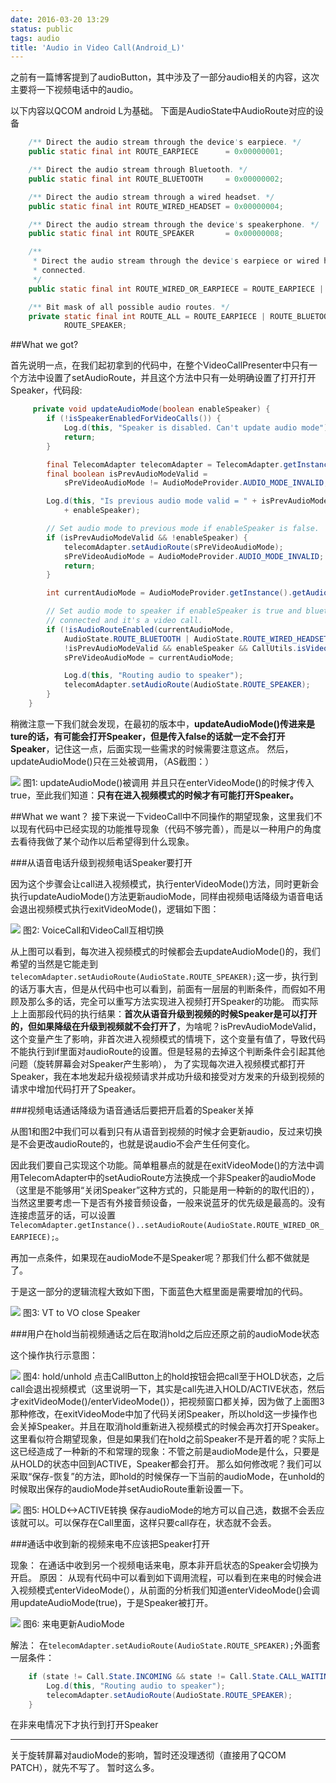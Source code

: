 ```yaml
---
date: 2016-03-20 13:29
status: public
tags: audio
title: 'Audio in Video Call(Android_L)'
---
```


之前有一篇博客提到了audioButton，其中涉及了一部分audio相关的内容，这次主要将一下视频电话中的audio。
 
以下内容以QCOM android L为基础。
下面是AudioState中AudioRoute对应的设备
```java
    /** Direct the audio stream through the device's earpiece. */
    public static final int ROUTE_EARPIECE      = 0x00000001;

    /** Direct the audio stream through Bluetooth. */
    public static final int ROUTE_BLUETOOTH     = 0x00000002;

    /** Direct the audio stream through a wired headset. */
    public static final int ROUTE_WIRED_HEADSET = 0x00000004;

    /** Direct the audio stream through the device's speakerphone. */
    public static final int ROUTE_SPEAKER       = 0x00000008;

    /**
     * Direct the audio stream through the device's earpiece or wired headset if one is
     * connected.
     */
    public static final int ROUTE_WIRED_OR_EARPIECE = ROUTE_EARPIECE | ROUTE_WIRED_HEADSET;

    /** Bit mask of all possible audio routes. */
    private static final int ROUTE_ALL = ROUTE_EARPIECE | ROUTE_BLUETOOTH | ROUTE_WIRED_HEADSET |
            ROUTE_SPEAKER;

```
##What we got?

 首先说明一点，在我们起初拿到的代码中，在整个VideoCallPresenter中只有一个方法中设置了setAudioRoute，并且这个方法中只有一处明确设置了打开打开Speaker，代码段:
 

```java
     private void updateAudioMode(boolean enableSpeaker) {
        if (!isSpeakerEnabledForVideoCalls()) {
            Log.d(this, "Speaker is disabled. Can't update audio mode");
            return;
        }

        final TelecomAdapter telecomAdapter = TelecomAdapter.getInstance();
        final boolean isPrevAudioModeValid =
            sPreVideoAudioMode != AudioModeProvider.AUDIO_MODE_INVALID;

        Log.d(this, "Is previous audio mode valid = " + isPrevAudioModeValid + " enableSpeaker is "
            + enableSpeaker);

        // Set audio mode to previous mode if enableSpeaker is false.
        if (isPrevAudioModeValid && !enableSpeaker) {
            telecomAdapter.setAudioRoute(sPreVideoAudioMode);
            sPreVideoAudioMode = AudioModeProvider.AUDIO_MODE_INVALID;
            return;
        }

        int currentAudioMode = AudioModeProvider.getInstance().getAudioMode();

        // Set audio mode to speaker if enableSpeaker is true and bluetooth or headset are not
        // connected and it's a video call.
        if (!isAudioRouteEnabled(currentAudioMode,
            AudioState.ROUTE_BLUETOOTH | AudioState.ROUTE_WIRED_HEADSET) &&
            !isPrevAudioModeValid && enableSpeaker && CallUtils.isVideoCall(mPrimaryCall)) {
            sPreVideoAudioMode = currentAudioMode;

            Log.d(this, "Routing audio to speaker");
            telecomAdapter.setAudioRoute(AudioState.ROUTE_SPEAKER);
        }
    }

```

稍微注意一下我们就会发现，在最初的版本中，**updateAudioMode()传进来是ture的话，有可能会打开Speaker，但是传入false的话就一定不会打开Speaker**，记住这一点，后面实现一些需求的时候需要注意这点。
然后，updateAudioMode()只在三处被调用，（AS截图：）

![](https://codesimple-blog-images.oss-cn-hangzhou.aliyuncs.com/Telephony/_image/audio_updateAudioMode.jpg)
图1: updateAudioMode()被调用
并且只在enterVideoMode()的时候才传入true，至此我们知道：**只有在进入视频模式的时候才有可能打开Speaker。**

##What we want？
接下来说一下videoCall中不同操作的期望现象，这里我们不以现有代码中已经实现的功能推导现象（代码不够完善），而是以一种用户的角度去看待我做了某个动作以后希望得到什么现象。

###从语音电话升级到视频电话Speaker要打开
 
因为这个步骤会让call进入视频模式，执行enterVideoMode()方法，同时更新会执行updateAudioMode()方法更新audioMode，同样由视频电话降级为语音电话会退出视频模式执行exitVideoMode()，逻辑如下图：

![](https://codesimple-blog-images.oss-cn-hangzhou.aliyuncs.com/Telephony/_image/audio_VO_to_VT.png)
图2: VoiceCall和VideoCall互相切换

从上图可以看到，每次进入视频模式的时候都会去updateAudioMode()的，我们希望的当然是它能走到`telecomAdapter.setAudioRoute(AudioState.ROUTE_SPEAKER);`这一步，执行到的话万事大吉，但是从代码中也可以看到，前面有一层层的判断条件，而假如不用顾及那么多的话，完全可以重写方法实现进入视频打开Speaker的功能。
而实际上上面那段代码的执行结果：**首次从语音升级到视频的时候Speaker是可以打开的，但如果降级在升级到视频就不会打开了**，为啥呢？isPrevAudioModeValid，这个变量产生了影响，非首次进入视频模式的情境下，这个变量有值了，导致代码不能执行到if里面对audioRoute的设置。但是轻易的去掉这个判断条件会引起其他问题（旋转屏幕会对Speaker产生影响）， 为了实现每次进入视频模式都打开Speaker，我在本地发起升级视频请求并成功升级和接受对方发来的升级到视频的请求中增加代码打开了Speaker。
 
###视频电话通话降级为语音通话后要把开启着的Speaker关掉

从图1和图2中我们可以看到只有从语音到视频的时候才会更新audio，反过来切换是不会更改audioRoute的，也就是说audio不会产生任何变化。
 
因此我们要自己实现这个功能。简单粗暴点的就是在exitVideoMode()的方法中调用TelecomAdapter中的setAudioRoute方法换成一个非Speaker的audioMode（这里是不能够用“关闭Speaker”这种方式的，只能是用一种新的的取代旧的），当然这里要考虑一下是否有外接音频设备，一般来说蓝牙的优先级是最高的。没有连接虑蓝牙的话，可以设置`TelecomAdapter.getInstance()..setAudioRoute(AudioState.ROUTE_WIRED_OR_EARPIECE);`。
 
再加一点条件，如果现在audioMode不是Speaker呢？那我们什么都不做就是了。
 
于是这一部分的逻辑流程大致如下图，下面蓝色大框里面是需要增加的代码。

![](https://codesimple-blog-images.oss-cn-hangzhou.aliyuncs.com/Telephony/_image/audio_videoCall%20audio_expend.png)
图3: VT to VO close Speaker

###用户在hold当前视频通话之后在取消hold之后应还原之前的audioMode状态

这个操作执行示意图：

![](https://codesimple-blog-images.oss-cn-hangzhou.aliyuncs.com/Telephony/_image/audio_hold_unhold.png)
图4: hold/unhold
点击CallButton上的hold按钮会把call至于HOLD状态，之后call会退出视频模式（这里说明一下，其实是call先进入HOLD/ACTIVE状态，然后才exitVideoMode()/enterVideoMode()），把视频窗口都关掉，因为做了上面图3那种修改，在exitVideoMode中加了代码关闭Speaker，所以hold这一步操作也会关掉Speaker。并且在取消hold重新进入视频模式的时候会再次打开Speaker。这里看似符合期望现象，但是如果我们在hold之前Speaker不是开着的呢？实际上这已经造成了一种新的不和常理的现象：不管之前是audioMode是什么，只要是从HOLD的状态中回到ACTIVE，Speaker都会打开。
那么如何修改呢？我们可以采取“保存-恢复”的方法，即hold的时候保存一下当前的audioMode，在unhold的时候取出保存的audioMode并setAudioRoute重新设置一下。

![](https://codesimple-blog-images.oss-cn-hangzhou.aliyuncs.com/Telephony/_image/audio_VT_HOLD_details.png)
图5: HOLD<->ACTIVE转换
保存audioMode的地方可以自己选，数据不会丢应该就可以。可以保存在Call里面，这样只要call存在，状态就不会丢。

###通话中收到新的视频来电不应该把Speaker打开

现象：
在通话中收到另一个视频电话来电，原本非开启状态的Speaker会切换为开启。
原因：
从现有代码中可以看到如下调用流程，可以看到在来电的时候会进入视频模式enterVideoMode(），从前面的分析我们知道enterVideoMode()会调用updateAudioMode(true)，于是Speaker被打开。

![](https://codesimple-blog-images.oss-cn-hangzhou.aliyuncs.com/Telephony/_image/audio_enterVideoMode.jpg)
图6: 来电更新AudioMode

解法：
在`telecomAdapter.setAudioRoute(AudioState.ROUTE_SPEAKER);`外面套一层条件：
```java
    if (state != Call.State.INCOMING && state != Call.State.CALL_WAITING) {
        Log.d(this, "Routing audio to speaker");
        telecomAdapter.setAudioRoute(AudioState.ROUTE_SPEAKER);
    }
```
在非来电情况下才执行到打开Speaker

---
关于旋转屏幕对audioMode的影响，暂时还没理透彻（直接用了QCOM PATCH），就先不写了。
暂时这么多。